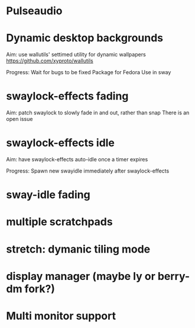 # Pulseaudio

# Dynamic desktop backgrounds
Aim: use wallutils' settimed utility for dynamic wallpapers
https://github.com/xyproto/wallutils

Progress:
Wait for bugs to be fixed
Package for Fedora
Use in sway

# swaylock-effects fading
Aim: patch swaylock to slowly fade in and out, rather than snap
There is an open issue

# swaylock-effects idle
Aim: have swaylock-effects auto-idle once a timer expires

Progress:
Spawn new swayidle immediately after swaylock-effects

# sway-idle fading

# multiple scratchpads

# stretch: dymanic tiling mode

# display manager (maybe ly or berry-dm fork?)

# Multi monitor support
